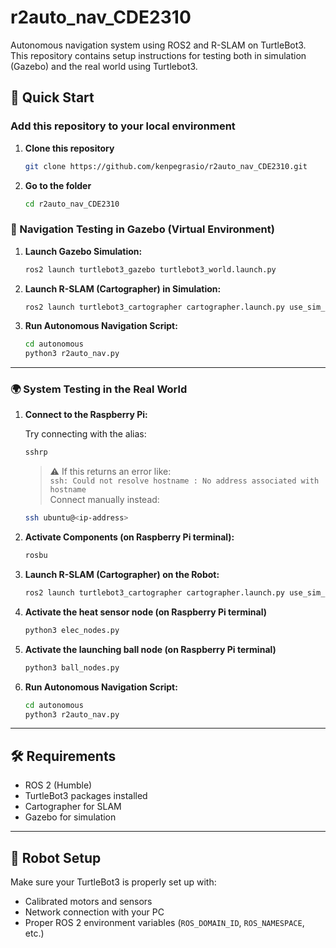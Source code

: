# r2auto_nav_CDE2310

Autonomous navigation system using ROS2 and R-SLAM on TurtleBot3. This repository contains setup instructions for testing both in simulation (Gazebo) and the real world using Turtlebot3.

## 🚀 Quick Start

### Add this repository to your local environment 

1. **Clone this repository**
   ```bash
   git clone https://github.com/kenpegrasio/r2auto_nav_CDE2310.git
   ```

2. **Go to the folder**
   ```bash
   cd r2auto_nav_CDE2310
   ```

### 🧪 Navigation Testing in Gazebo (Virtual Environment)

1. **Launch Gazebo Simulation:**

   ```bash
   ros2 launch turtlebot3_gazebo turtlebot3_world.launch.py
   ```

2. **Launch R-SLAM (Cartographer) in Simulation:**

   ```bash
   ros2 launch turtlebot3_cartographer cartographer.launch.py use_sim_time:=True
   ```

3. **Run Autonomous Navigation Script:**

   ```bash
   cd autonomous
   python3 r2auto_nav.py
   ```

---

### 🌍 System Testing in the Real World

1. **Connect to the Raspberry Pi:**

   Try connecting with the alias:

   ```bash
   sshrp
   ```

   > ⚠️ If this returns an error like:  
   > `ssh: Could not resolve hostname : No address associated with hostname`  
   > Connect manually instead:

   ```bash
   ssh ubuntu@<ip-address>
   ```

2. **Activate Components (on Raspberry Pi terminal):**

   ```bash
   rosbu
   ```

3. **Launch R-SLAM (Cartographer) on the Robot:**

   ```bash
   ros2 launch turtlebot3_cartographer cartographer.launch.py use_sim_time:=True
   ```

4. **Activate the heat sensor node (on Raspberry Pi terminal)**
   ```bash
   python3 elec_nodes.py
   ```

5. **Activate the launching ball node (on Raspberry Pi terminal)**
   ```bash
   python3 ball_nodes.py
   ```

6. **Run Autonomous Navigation Script:**

   ```bash
   cd autonomous
   python3 r2auto_nav.py
   ```

---

## 🛠 Requirements

- ROS 2 (Humble)
- TurtleBot3 packages installed
- Cartographer for SLAM
- Gazebo for simulation

---

## 🤖 Robot Setup

Make sure your TurtleBot3 is properly set up with:
- Calibrated motors and sensors
- Network connection with your PC
- Proper ROS 2 environment variables (`ROS_DOMAIN_ID`, `ROS_NAMESPACE`, etc.)
